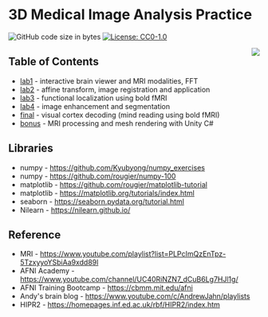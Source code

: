 # 3D Medical Image Analysis Practice

![GitHub code size in bytes](https://img.shields.io/github/languages/code-size/neo-mashiro/MRI?color=e&label=Code&style=plastic)
[![License: CC0-1.0](https://img.shields.io/badge/License-CC0%201.0-blue.svg?style=plastic)](http://creativecommons.org/publicdomain/zero/1.0/)

<img align="right" src="lab_final/result/truth.jpg"/>


## Table of Contents

- [lab1](https://github.com/neo-mashiro/MRI/blob/master/lab1/lab1.ipynb) - interactive brain viewer and MRI modalities, FFT
- [lab2](https://github.com/neo-mashiro/MRI/tree/master/lab2) - affine transform, image registration and application
- [lab3](https://github.com/neo-mashiro/MRI/tree/master/lab3) - functional localization using bold fMRI
- [lab4](https://github.com/neo-mashiro/MRI/tree/master/lab4) - image enhancement and segmentation
- [final](https://github.com/neo-mashiro/MRI/tree/master/lab_final) - visual cortex decoding (mind reading using bold fMRI)
- [bonus](https://github.com/neo-mashiro/MRI/tree/master/lab_bonus) - MRI processing and mesh rendering with Unity C#


## Libraries

- numpy - https://github.com/Kyubyong/numpy_exercises
- numpy - https://github.com/rougier/numpy-100
- matplotlib - https://github.com/rougier/matplotlib-tutorial
- matplotlib - https://matplotlib.org/tutorials/index.html
- seaborn - https://seaborn.pydata.org/tutorial.html
- Nilearn - https://nilearn.github.io/

## Reference 

- MRI - https://www.youtube.com/playlist?list=PLPcImQzEnTpz-5TzxyyoYSbiAa9xdd89l
- AFNI Academy - https://www.youtube.com/channel/UC40RiNZN7_dCuB6Lg7HJl1g/
- AFNI Training Bootcamp - https://cbmm.mit.edu/afni
- Andy's brain blog - https://www.youtube.com/c/AndrewJahn/playlists
- HIPR2 - https://homepages.inf.ed.ac.uk/rbf/HIPR2/index.htm
